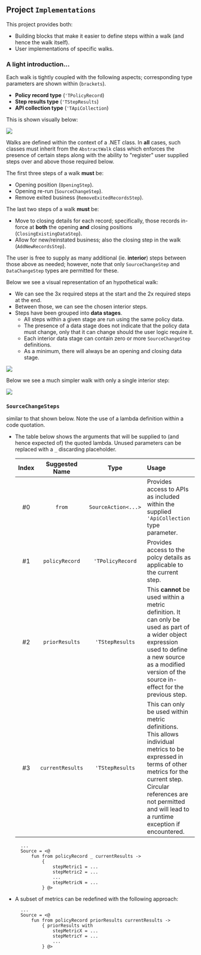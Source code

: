 
## Project `Implementations`

This project provides both:

* Building blocks that make it easier to define steps within a walk (and hence the walk itself).
* User implementations of specific walks.


### A light introduction...

Each walk is tightly coupled with the following aspects; corresponding type parameters are shown within (`brackets`).

* **Policy record type** (`'TPolicyRecord`)
* **Step results type** (`'TStepResults`)
* **API collection type** (`'TApiCollection`)

This is shown visually below:

![](/Documentation/classlayout.png)

Walks are defined within the context of a .NET class. In **all** cases, such classes must inherit from the `AbstractWalk` class which enforces the presence of certain steps along with the ability to "register" user supplied steps over and above those required below. 

The first three steps of a walk **must** be:

* Opening position (`OpeningStep`).
* Opening re-run (`SourceChangeStep`).
* Remove exited business (`RemoveExitedRecordsStep`).

The last two steps of a walk **must** be:

* Move to closing details for each record; specifically, those records in-force at **both** the opening **and** closing positions (`ClosingExistingDataStep`).
* Allow for new/reinstated business; also the closing step in the walk (`AddNewRecordsStep`).

The user is free to supply as many additional (ie. **interior**) steps between those above as needed; however, note that only `SourceChangeStep` and `DataChangeStep` types are permitted for these.

Below we see a visual representation of an hypothetical walk:

* We can see the 3x required steps at the start and the 2x required steps at the end.
* Between those, we can see the chosen interior steps.
* Steps have been grouped into **data stages**.
  - All steps within a given stage are run using the same policy data.
  - The presence of a data stage does not indicate that the policy data must change, only that it can change should the user logic require it.
  - Each interior data stage can contain zero or more `SourceChangeStep` definitions.
  - As a minimum, there will always be an opening and closing data stage.

![](/Documentation/examplewalk1.png)

Below we see a much simpler walk with only a single interior step:

![](/Documentation/examplewalk2.png)

### `SourceChangeSteps`

 similar to that shown below. Note the use of a lambda definition within a code quotation.
  - The table below shows the arguments that will be supplied to (and hence expected of) the quoted lambda. Unused parameters can be replaced with a `_` discarding placeholder. 
    
    | **Index** | **Suggested Name** | **Type** | **Usage** |
    | :-------: | :----------------: | :------: | :-------- |
    | #0 | `from` | `SourceAction<...>` | Provides access to APIs as included within the supplied `'ApiCollection` type parameter. |
    | #1 | `policyRecord` | `'TPolicyRecord` | Provides access to the polcy details as applicable to the current step. |
    | #2 | `priorResults` | `'TStepResults` | This **cannot** be used within a metric definition. It can only be used as part of a wider object expression used to define a new source as a modified version of the source in-effect for the previous step. |
    | #3 | `currentResults` | `'TStepResults` | This can only be used within metric definitions. This allows individual metrics to be expressed in terms of other metrics for the current step. Circular references are not permitted and will lead to a runtime exception if encountered. |

    ```
      ...
      Source = <@
          fun from policyRecord _ currentResults ->
              {
                  stepMetric1 = ...
                  stepMetric2 = ...
                  ...
                  stepMetricN = ...
              } @>
    ```

  - A subset of metrics can be redefined with the following approach:

    ```
      ...
      Source = <@
          fun from policyRecord priorResults currentResults ->
              { priorResults with
                  stepMetricX = ...
                  stepMetricY = ...
                  ...
              } @>
    ```